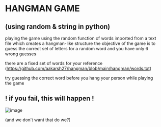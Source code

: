 # HANGMAN GAME
## (using random & string in python)
playing the game using the random function of words imported from a text file which creates a hangman-like structure
the objective of the game is to guess the correct set of letters for a random word and you have only 6 wrong guesses

there are a fixed set of words for your reference (https://github.com/aakarsh27/hangman/blob/main/hangman/words.txt)

try guessing the correct word before you hang your person while playing the game
## ! if you fail, this will happen !
![image](https://github.com/aakarsh27/hangman/assets/71917139/25d539c1-7c38-4b91-ab46-4263be814365)

(and we don't want that do we?)

